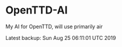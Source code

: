 # OpenTTD-AI
My AI for OpenTTD, will use primarily air

Latest backup: Sun Aug 25 06:11:01 UTC 2019
